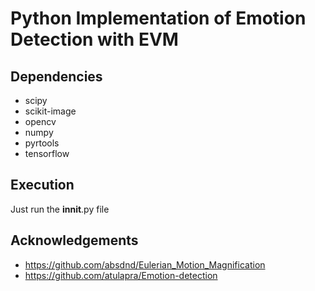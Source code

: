 
# Python Implementation of Emotion Detection with EVM

## Dependencies

+ scipy
+ scikit-image
+ opencv
+ numpy
+ pyrtools
+ tensorflow

## Execution
Just run the __innit__.py file

## Acknowledgements 
- https://github.com/absdnd/Eulerian_Motion_Magnification
- https://github.com/atulapra/Emotion-detection